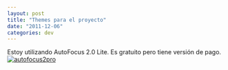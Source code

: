 ```yaml
---
layout: post
title: "Themes para el proyecto"
date: "2011-12-06"
categories: dev
---
```


Estoy utilizando AutoFocus 2.0 Lite. Es gratuito pero tiene versión de pago. [![autofocus2pro](images/6467066849_ddd9de8107_b.jpg)](https://www.fthrwght.com/autofocus/ "autofocus2pro por sicotico, en Flickr")

